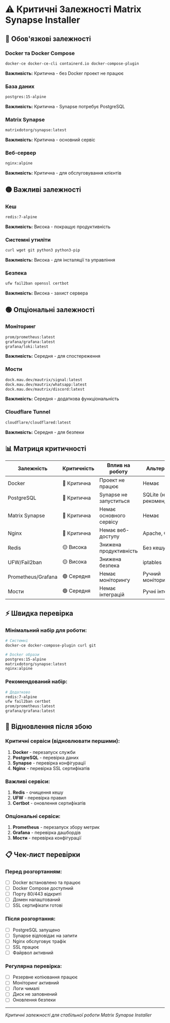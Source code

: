 # ⚠️ Критичні Залежності Matrix Synapse Installer

## 🔴 Обов'язкові залежності

### Docker та Docker Compose
```bash
docker-ce docker-ce-cli containerd.io docker-compose-plugin
```
**Важливість:** Критична - без Docker проект не працює

### База даних
```bash
postgres:15-alpine
```
**Важливість:** Критична - Synapse потребує PostgreSQL

### Matrix Synapse
```bash
matrixdotorg/synapse:latest
```
**Важливість:** Критична - основний сервіс

### Веб-сервер
```bash
nginx:alpine
```
**Важливість:** Критична - для обслуговування клієнтів

## 🟡 Важливі залежності

### Кеш
```bash
redis:7-alpine
```
**Важливість:** Висока - покращує продуктивність

### Системні утиліти
```bash
curl wget git python3 python3-pip
```
**Важливість:** Висока - для інсталяції та управління

### Безпека
```bash
ufw fail2ban openssl certbot
```
**Важливість:** Висока - захист сервера

## 🟢 Опціональні залежності

### Моніторинг
```bash
prom/prometheus:latest
grafana/grafana:latest
grafana/loki:latest
```
**Важливість:** Середня - для спостереження

### Мости
```bash
dock.mau.dev/mautrix/signal:latest
dock.mau.dev/mautrix/whatsapp:latest
dock.mau.dev/mautrix/discord:latest
```
**Важливість:** Середня - додаткова функціональність

### Cloudflare Tunnel
```bash
cloudflare/cloudflared:latest
```
**Важливість:** Середня - для безпеки

## 📊 Матриця критичності

| Залежність | Критичність | Вплив на роботу | Альтернативи |
|------------|-------------|-----------------|--------------|
| Docker | 🔴 Критична | Проект не працює | Немає |
| PostgreSQL | 🔴 Критична | Synapse не запуститься | SQLite (не рекомендується) |
| Matrix Synapse | 🔴 Критична | Немає основного сервісу | Немає |
| Nginx | 🔴 Критична | Немає веб-доступу | Apache, Caddy |
| Redis | 🟡 Висока | Знижена продуктивність | Без кешу |
| UFW/Fail2ban | 🟡 Висока | Знижена безпека | iptables |
| Prometheus/Grafana | 🟢 Середня | Немає моніторингу | Ручний моніторинг |
| Мости | 🟢 Середня | Немає інтеграцій | Ручні інтеграції |

## ⚡ Швидка перевірка

### Мінімальний набір для роботи:
```bash
# Системні
docker-ce docker-compose-plugin curl git

# Docker образи
postgres:15-alpine
matrixdotorg/synapse:latest
nginx:alpine
```

### Рекомендований набір:
```bash
# Додатково
redis:7-alpine
ufw fail2ban certbot
prom/prometheus:latest
grafana/grafana:latest
```

## 🔧 Відновлення після збою

### Критичні сервіси (відновлювати першими):
1. **Docker** - перезапуск служби
2. **PostgreSQL** - перевірка даних
3. **Synapse** - перевірка конфігурації
4. **Nginx** - перевірка SSL сертифікатів

### Важливі сервіси:
1. **Redis** - очищення кешу
2. **UFW** - перевірка правил
3. **Certbot** - оновлення сертифікатів

### Опціональні сервіси:
1. **Prometheus** - перезапуск збору метрик
2. **Grafana** - перевірка дашбордів
3. **Мости** - перевірка конфігурації

## 📋 Чек-лист перевірки

### Перед розгортанням:
- [ ] Docker встановлено та працює
- [ ] Docker Compose доступний
- [ ] Порту 80/443 відкриті
- [ ] Домен налаштований
- [ ] SSL сертифікати готові

### Після розгортання:
- [ ] PostgreSQL запущено
- [ ] Synapse відповідає на запити
- [ ] Nginx обслуговує трафік
- [ ] SSL працює
- [ ] Файрвол активний

### Регулярна перевірка:
- [ ] Резервне копіювання працює
- [ ] Моніторинг активний
- [ ] Логи чималі
- [ ] Диск не заповнений
- [ ] Оновлення безпеки

---
*Критичні залежності для стабільної роботи Matrix Synapse Installer* 